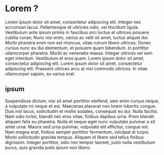 # Lorem ?

Lorem ipsum dolor sit amet, consectetur adipiscing elit. Integer nec accumsan lacus. Pellentesque et ultricies odio, vel tincidunt ligula. Vestibulum ante ipsum primis in faucibus orci luctus et ultrices posuere cubilia curae; Nunc nisi enim, varius ac velit sit amet, luctus aliquet dui. Morbi pharetra enim non est rhoncus, vitae rutrum libero ultrices. Donec cursus nunc eu dui elementum, et posuere quam bibendum. In porttitor ullamcorper pharetra. Morbi ac venenatis massa. Integer ultrices vel sem eget interdum. Vestibulum et eros quam. Lorem ipsum dolor sit amet, consectetur adipiscing elit. Lorem ipsum dolor sit amet, consectetur adipiscing elit. Praesent ultrices arcu at nisl commodo ultrices. In vitae ullamcorper sapien, eu varius erat. 

## ipsum

Suspendisse dictum, nisi sit amet porttitor eleifend, sem enim cursus neque, a vulputate mi neque et est. Maecenas placerat non lorem lobortis congue. Duis nisl lacus, sollicitudin et mollis sodales, consequat eu dui. Nulla facilisi. Nam odio tortor, blandit nec eros vitae, finibus dapibus urna. Proin blandit aliquam felis eu pharetra. Nulla et neque eget nunc vulputate pulvinar a sit amet urna. Mauris sed urna pulvinar, vulputate elit efficitur, congue est. Nam magna erat, finibus semper porttitor fermentum, volutpat at turpis. Morbi sollicitudin gravida tempus. Aliquam id libero sed tellus finibus dignissim. Integer porttitor, odio nec tempor laoreet, justo nulla vestibulum purus, quis gravida justo ipsum non libero. 